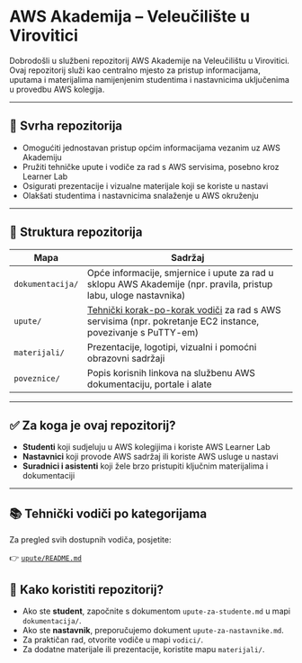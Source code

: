 # AWS Akademija – Veleučilište u Virovitici

Dobrodošli u službeni repozitorij AWS Akademije na Veleučilištu u Virovitici. Ovaj repozitorij služi kao centralno mjesto za pristup informacijama, uputama i materijalima namijenjenim studentima i nastavnicima uključenima u provedbu AWS kolegija.

---

## 🎯 Svrha repozitorija

- Omogućiti jednostavan pristup općim informacijama vezanim uz AWS Akademiju
- Pružiti tehničke upute i vodiče za rad s AWS servisima, posebno kroz Learner Lab
- Osigurati prezentacije i vizualne materijale koji se koriste u nastavi
- Olakšati studentima i nastavnicima snalaženje u AWS okruženju

---

## 📁 Struktura repozitorija

| Mapa | Sadržaj |
|------|---------|
| `dokumentacija/` | Opće informacije, smjernice i upute za rad u sklopu AWS Akademije (npr. pravila, pristup labu, uloge nastavnika) |
| `upute/` | [Tehnički korak-po-korak vodiči](upute/README.md) za rad s AWS servisima (npr. pokretanje EC2 instance, povezivanje s PuTTY-em) |
| `materijali/` | Prezentacije, logotipi, vizualni i pomoćni obrazovni sadržaji |
| `poveznice/` | Popis korisnih linkova na službenu AWS dokumentaciju, portale i alate |

---

## ✅ Za koga je ovaj repozitorij?

- **Studenti** koji sudjeluju u AWS kolegijima i koriste AWS Learner Lab
- **Nastavnici** koji provode AWS sadržaj ili koriste AWS usluge u nastavi
- **Suradnici i asistenti** koji žele brzo pristupiti ključnim materijalima i dokumentaciji

---

## 📚 Tehnički vodiči po kategorijama

Za pregled svih dostupnih vodiča, posjetite:

👉 [`upute/README.md`](upute/README.md)

## 🧩 Kako koristiti repozitorij?

- Ako ste **student**, započnite s dokumentom `upute-za-studente.md` u mapi `dokumentacija/`.
- Ako ste **nastavnik**, preporučujemo dokument `upute-za-nastavnike.md`.
- Za praktičan rad, otvorite vodiče u mapi `vodici/`.
- Za dodatne materijale ili prezentacije, koristite mapu `materijali/`.
